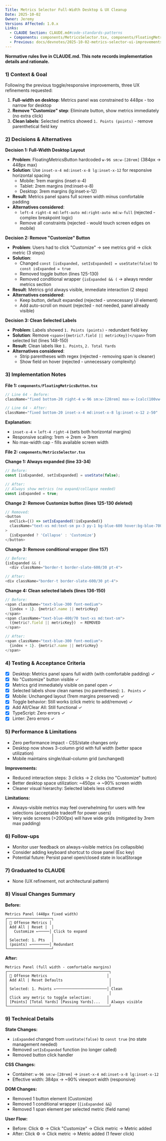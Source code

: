 ```yaml
---
Title: Metrics Selector Full-Width Desktop & UX Cleanup
Date: 2025-10-02
Owner: Jeremy
Versions Affected: 1.0.x
Links:
  - CLAUDE Section: CLAUDE.md#code-standards-patterns
  - Components: components/MetricsSelector.tsx, components/FloatingMetricsButton.tsx
  - Previous: docs/devnotes/2025-10-02-metrics-selector-ui-improvements.md
---
```


**Normative rules live in CLAUDE.md. This note records implementation details and rationale.**

### 1) Context & Goal
Following the previous toggle/responsive improvements, three UX refinements requested:
1. **Full-width on desktop**: Metrics panel was constrained to 448px - too narrow for desktop
2. **Remove "Customize" step**: Eliminate button, show metrics immediately (no extra click)
3. **Clean labels**: Selected metrics showed `1. Points (points)` - remove parenthetical field key

### 2) Decisions & Alternatives

**Decision 1: Full-Width Desktop Layout**
- **Problem**: FloatingMetricsButton hardcoded `w-96 sm:w-[28rem]` (384px → 448px max)
- **Solution**: Use `inset-x-4 md:inset-x-8 lg:inset-x-12` for responsive horizontal spacing
  - Mobile: 1rem margins (inset-x-4)
  - Tablet: 2rem margins (md:inset-x-8)
  - Desktop: 3rem margins (lg:inset-x-12)
- **Result**: Metrics panel spans full screen width minus comfortable padding
- **Alternatives considered**:
  - `left-4 right-4 md:left-auto md:right-auto md:w-full` (rejected - complex breakpoint logic)
  - Remove all constraints (rejected - would touch screen edges on mobile)

**Decision 2: Remove "Customize" Button**
- **Problem**: Users had to click "Customize" → see metrics grid → click metric (3 steps)
- **Solution**: 
  - Changed `const [isExpanded, setIsExpanded] = useState(false)` to `const isExpanded = true`
  - Removed toggle button (lines 125-130)
  - Removed conditional wrapper `{isExpanded && (` → always render metrics section
- **Result**: Metrics grid always visible, immediate interaction (2 steps)
- **Alternatives considered**:
  - Keep button, default expanded (rejected - unnecessary UI element)
  - Add auto-scroll on mount (rejected - not needed, panel already visible)

**Decision 3: Clean Selected Labels**
- **Problem**: Labels showed `1. Points (points)` - redundant field key
- **Solution**: Remove `<span>({metric?.field || metricKey})</span>` from selected list (lines 148-150)
- **Result**: Clean labels like `1. Points`, `2. Total Yards`
- **Alternatives considered**:
  - Strip parentheses with regex (rejected - removing span is cleaner)
  - Show field on hover (rejected - unnecessary complexity)

### 3) Implementation Notes

**File 1: `components/FloatingMetricsButton.tsx`**

```typescript
// Line 64 - Before:
className="fixed bottom-20 right-4 w-96 sm:w-[28rem] max-w-[calc(100vw-2rem)] z-50"

// Line 64 - After:
className="fixed bottom-20 inset-x-4 md:inset-x-8 lg:inset-x-12 z-50"
```

**Explanation:**
- `inset-x-4` = `left-4 right-4` (sets both horizontal margins)
- Responsive scaling: 1rem → 2rem → 3rem
- No max-width cap - fills available screen width

**File 2: `components/MetricsSelector.tsx`**

**Change 1: Always expanded (line 33-34)**
```typescript
// Before:
const [isExpanded, setIsExpanded] = useState(false);

// After:
// Always show metrics (no expand/collapse needed)
const isExpanded = true;
```

**Change 2: Remove Customize button (lines 125-130 deleted)**
```typescript
// Removed:
<button
  onClick={() => setIsExpanded(!isExpanded)}
  className="text-xs md:text-sm px-3 py-1 bg-blue-600 hover:bg-blue-700 rounded text-white transition-colors"
>
  {isExpanded ? 'Collapse' : 'Customize'}
</button>
```

**Change 3: Remove conditional wrapper (line 157)**
```typescript
// Before:
{isExpanded && (
  <div className="border-t border-slate-600/30 pt-4">

// After:
<div className="border-t border-slate-600/30 pt-4">
```

**Change 4: Clean selected labels (lines 136-150)**
```typescript
// Before:
<span className="text-blue-300 font-medium">
  {index + 1}. {metric?.name || metricKey}
</span>
<span className="text-blue-400/70 text-xs md:text-sm">
  ({metric?.field || metricKey})  ← REMOVED
</span>

// After:
<span className="text-blue-300 font-medium">
  {index + 1}. {metric?.name || metricKey}
</span>
```

### 4) Testing & Acceptance Criteria
- [x] Desktop: Metrics panel spans full width (with comfortable padding) ✓
- [x] No "Customize" button visible ✓
- [x] Metrics grid immediately visible on panel open ✓
- [x] Selected labels show clean names (no parentheses): `1. Points` ✓
- [x] Mobile: Unchanged layout (1rem margins preserved) ✓
- [x] Toggle behavior: Still works (click metric to add/remove) ✓
- [x] Add All/Clear All: Still functional ✓
- [x] TypeScript: Zero errors ✓
- [x] Linter: Zero errors ✓

### 5) Performance & Limitations
- Zero performance impact - CSS/state changes only
- Desktop now shows 3-column grid with full width (better space utilization)
- Mobile maintains single/dual-column grid (unchanged)

**Improvements:**
- Reduced interaction steps: 3 clicks → 2 clicks (no "Customize" button)
- Better desktop space utilization: ~450px → ~90% screen width
- Cleaner visual hierarchy: Selected labels less cluttered

**Limitations:**
- Always-visible metrics may feel overwhelming for users with few selections (acceptable tradeoff for power users)
- Very wide screens (>2000px) will have wide grids (mitigated by 3rem max padding)

### 6) Follow-ups
- Monitor user feedback on always-visible metrics (vs collapsible)
- Consider adding keyboard shortcut to close panel (Esc key)
- Potential future: Persist panel open/closed state in localStorage

### 7) Graduated to CLAUDE
- None (UX refinement, not architectural pattern)

### 8) Visual Changes Summary

**Before:**
```
Metrics Panel (448px fixed width)
┌────────────────────┐
│ 🏈 Offense Metrics │
│ Add All | Reset |  │
│   Customize ←─────│ Click to expand
│                    │
│ Selected: 1. Pts   │
│ (points) ←────────│ Redundant
└────────────────────┘
```

**After:**
```
Metrics Panel (full width - comfortable margins)
┌──────────────────────────────────────────────┐
│ 🏈 Offense Metrics                           │
│ Add All | Reset Defaults                     │
│                                              │
│ Selected: 1. Points ←───────────────────────│ Clean
│                                              │
│ Click any metric to toggle selection:       │
│ [Points] [Total Yards] [Passing Yards]...   │ Always visible
└──────────────────────────────────────────────┘
```

### 9) Technical Details

**State Changes:**
- `isExpanded` changed from `useState(false)` to `const true` (no state management needed)
- Removed `setIsExpanded` function (no longer called)
- Removed button click handler

**CSS Changes:**
- Container: `w-96 sm:w-[28rem]` → `inset-x-4 md:inset-x-8 lg:inset-x-12`
- Effective width: 384px → ~90% viewport width (responsive)

**DOM Changes:**
- Removed 1 button element (Customize)
- Removed 1 conditional wrapper (`{isExpanded &&`)
- Removed 1 span element per selected metric (field name)

**User Flow:**
- Before: Click ⚙️ → Click "Customize" → Click metric → Metric added
- After: Click ⚙️ → Click metric → Metric added (1 fewer click)


